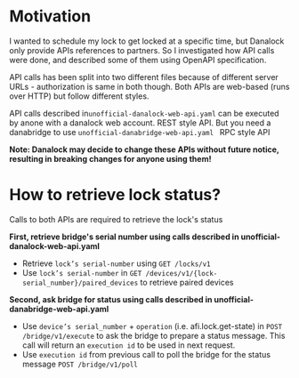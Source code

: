 # Motivation
I wanted to schedule my lock to get locked at a specific time, but Danalock only provide APIs references to partners. So I investigated how API calls were done, and described some of them using OpenAPI specification.

API calls has been split into two different files because of different server URLs - authorization is same in both though.
Both APIs are web-based (runs over HTTP) but follow different styles.

API calls described in``unofficial-danalock-web-api.yaml`` can be executed by anone with a danalock web account. REST style API. But you need a danabridge to use ``unofficial-danabridge-web-api.yaml `` RPC style API

**Note: Danalock may decide to change these APIs without future notice, resulting in breaking changes for anyone using them!**

 
# How to retrieve lock status?
Calls to both APIs are required to retrieve the lock's status

**First, retrieve bridge's serial number using calls described in  unofficial-danalock-web-api.yaml**
* Retrieve ``lock’s serial-number`` using ``GET /locks/v1``
* Use ``lock’s serial-number`` in ``GET /devices/v1/{lock-serial_number}/paired_devices`` to retrieve paired devices

**Second, ask bridge for status using calls described in unofficial-danabridge-web-api.yaml**
* Use ``device’s serial_number`` + ``operation`` (i.e. afi.lock.get-state)  in ``POST /bridge/v1/execute`` to ask the bridge to prepare a status message. This call will return an ``execution id`` to be used in next request.
* Use ``execution id`` from previous call to poll the bridge for the status message ``POST /bridge/v1/poll``
